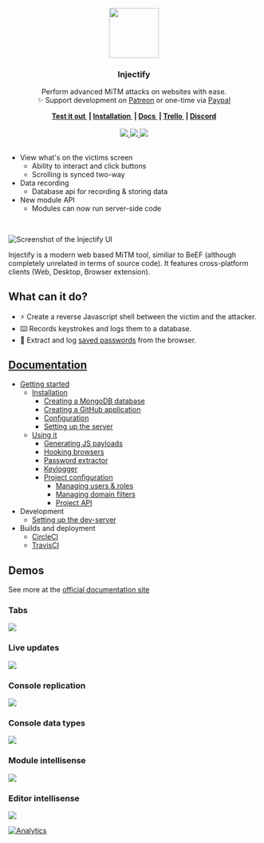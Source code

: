 <p align="center">
  <a href="https://injectify.samdd.me/?ref=logo">
    <img src="https://github.com/samdenty99/injectify/raw/master/assets/injectify.png" width="100">
  </a>
  <h3 align="center">Injectify</h3>
  <p align="center">
    Perform advanced MiTM attacks on websites with ease.<br>
    ✨ Support development on <a href="https://patreon.com/samdd">Patreon</a> or one-time via <a href="https://paypal.me/thesamdd">Paypal</a>
  </p>
</p>
<p align="center">
  <b>
    <a href="https://injectify.samdd.me/?test-it-out">
      Test it out
    </a>&nbsp;|
    <a href="https://injectify.js.org/getting-started/installation/mongodb/">
      Installation
    </a>&nbsp;|
    <a href="https://injectify.js.org/?docs">
      Docs
    </a>&nbsp;|
    <a href="https://samdenty99.github.io/r?https://trello.com/b/UdrfNufx">
      Trello
    </a>&nbsp;|
    <a href="https://samdenty99.github.io/r?https://discord.gg/Nsz5AeD">
      Discord
    </a>
  </b>
  <br><br>
  <a href="https://samdenty99.github.io/r?https://circleci.com/gh/samdenty99/injectify/">
    <img src="https://img.shields.io/circleci/project/github/samdenty99/injectify.svg?style=flat">
  </a>
  <a href="https://samdenty99.github.io/r?https://github.com/samdenty99/injectify/blob/master/package.json">
    <img src="https://img.shields.io/github/package-json/v/samdenty99/injectify.svg?style=flat">
  </a>
  <a href="https://samdenty99.github.io/r?https://discord.gg/yN2x7sp">
    <img src="https://img.shields.io/discord/335836376031428618.svg?colorB=1081C1&style=flat">
  </a>
</p>
<h2></h2>

- View what's on the victims screen
  - Ability to interact and click buttons
  - Scrolling is synced two-way
- Data recording
  - Database api for recording & storing data
- New module API
  - Modules can now run server-side code

<br>

![Screenshot of the Injectify UI](https://i.imgur.com/MMc1qOD.png)

Injectify is a modern web based MiTM tool, similiar to BeEF (although completely unrelated in terms of source code). It features cross-platform clients (Web, Desktop, Browser extension).

## What can it do?

* :zap: Create a reverse Javascript shell between the victim and the attacker.
* :keyboard: Records keystrokes and logs them to a database.
* :closed_lock_with_key: Extract and log [saved passwords](https://twitter.com/thesamdd/status/947251299262836741) from the browser.

## [Documentation](https://injectify.js.org/)
- [Getting started](https://injectify.js.org/getting-started/installation/mongodb/)
  - [Installation ](https://injectify.js.org/getting-started/installation/mongodb/)
    - [Creating a MongoDB database](https://injectify.js.org/getting-started/installation/mongodb/)
    - [Creating a GitHub application](https://injectify.js.org/getting-started/installation/github/)
    - [Configuration](https://injectify.js.org/getting-started/installation/configuration/)
    - [Setting up the server](https://injectify.js.org/getting-started/installation/setting-up/)
  - [Using it](https://injectify.js.org/usage/payload-generator/)
     - [Generating JS payloads](https://injectify.js.org/usage/payload-generator/)
     - [Hooking browsers](https://injectify.js.org/usage/inject/)
     - [Password extractor](https://injectify.js.org/usage/passwords/)
     - [Keylogger](https://injectify.js.org/usage/keylogger/)
     - [Project configuration](https://injectify.js.org/usage/project-config/roles/)
        - [Managing users & roles](https://injectify.js.org/usage/project-config/roles/)
        - [Managing domain filters](https://injectify.js.org/usage/project-config/filters/)
        - [Project API](https://injectify.js.org/usage/project-config/api/)
- Development
  - [Setting up the dev-server](https://github.com/samdenty99/injectify/wiki/Development-server)
- Builds and deployment
  - [CircleCI](https://github.com/samdenty99/injectify/wiki/Builds-and-deployment%3A-CircleCI)
  - [TravisCI](https://github.com/samdenty99/injectify/wiki/Builds-and-deployment%3A-TravisCI)

## Demos
See more at the [official documentation site](https://injectify.js.org/demos/interface/)

### Tabs
![](https://i.imgur.com/P9Cgksy.gif)

### Live updates
![](https://i.imgur.com/XY4qrfR.gif)

### Console replication
![](https://i.imgur.com/dAnXFSq.gif)

### Console data types
![](https://i.imgur.com/pp5Bys4.gif)

### Module intellisense
![](https://i.imgur.com/565xR4a.gifv)

### Editor intellisense
![](https://i.imgur.com/X0h9A1N.gif)


[![Analytics](https://ga-beacon.appspot.com/UA-85426772-5/Injectify/?pixel)](https://github.com/igrigorik/ga-beacon)
